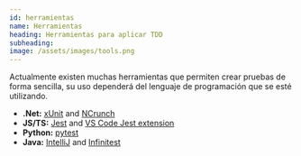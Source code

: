 ```yaml
---
id: herramientas
name: Herramientas
heading: Herramientas para aplicar TDD
subheading:
image: /assets/images/tools.png
---
```


Actualmente existen muchas herramientas que permiten crear pruebas de forma sencilla, su uso dependerá del lenguaje de programación que se esté utilizando.

- **.Net:** [xUnit](https://xunit.net/) and [NCrunch](https://www.ncrunch.net/)
- **JS/TS:** [Jest](https://jestjs.io/) and [VS Code Jest extension](https://github.com/jest-community/vscode-jest)
- **Python:** [pytest](https://docs.pytest.org/en/latest/)
- **Java:** [IntelliJ](https://www.jetbrains.com/idea/) and [Infinitest](https://infinitest.github.io/)